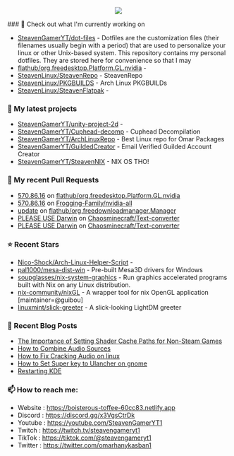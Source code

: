 <p align="center"><a href="https://github.com/anuraghazra/github-readme-stats">
  <img align="center" src="https://github-readme-stats.vercel.app/api?username=SteavenGamerYT&show_icons=true&theme=tokyonight" />
</a></p>
### 👷 Check out what I'm currently working on

- [SteavenGamerYT/dot-files](https://github.com/SteavenGamerYT/dot-files) -   Dotfiles are the customization files (their filenames usually begin with a period) that are used to personalize your linux or other Unix-based system. This repository contains my personal dotfiles. They are stored here for convenience so that I may
- [flathub/org.freedesktop.Platform.GL.nvidia](https://github.com/flathub/org.freedesktop.Platform.GL.nvidia) - 
- [SteavenLinux/SteavenRepo](https://github.com/SteavenLinux/SteavenRepo) - SteavenRepo
- [SteavenLinux/PKGBUILDS](https://github.com/SteavenLinux/PKGBUILDS) - Arch Linux PKGBUILDs
- [SteavenLinux/SteavenFlatpak](https://github.com/SteavenLinux/SteavenFlatpak) - 
### 🌱 My latest projects

- [SteavenGamerYT/unity-project-2d](https://github.com/SteavenGamerYT/unity-project-2d) - 
- [SteavenGamerYT/Cuphead-decomp](https://github.com/SteavenGamerYT/Cuphead-decomp) - Cuphead Decompilation
- [SteavenGamerYT/ArchLinuxRepo](https://github.com/SteavenGamerYT/ArchLinuxRepo) - Best Linux repo for Omar Packages
- [SteavenGamerYT/GuildedCreator](https://github.com/SteavenGamerYT/GuildedCreator) - Email Verified Guilded Account Creator
- [SteavenGamerYT/SteavenNIX](https://github.com/SteavenGamerYT/SteavenNIX) - NIX OS THO!
### 🔨 My recent Pull Requests

- [570.86.16](https://github.com/flathub/org.freedesktop.Platform.GL.nvidia/pull/336) on [flathub/org.freedesktop.Platform.GL.nvidia](https://github.com/flathub/org.freedesktop.Platform.GL.nvidia)
- [570.86.16](https://github.com/Frogging-Family/nvidia-all/pull/282) on [Frogging-Family/nvidia-all](https://github.com/Frogging-Family/nvidia-all)
- [update](https://github.com/flathub/org.freedownloadmanager.Manager/pull/24) on [flathub/org.freedownloadmanager.Manager](https://github.com/flathub/org.freedownloadmanager.Manager)
- [PLEASE USE Darwin](https://github.com/Chaosminecraft/Text-converter/pull/7) on [Chaosminecraft/Text-converter](https://github.com/Chaosminecraft/Text-converter)
- [PLEASE USE Darwin](https://github.com/Chaosminecraft/Text-converter/pull/6) on [Chaosminecraft/Text-converter](https://github.com/Chaosminecraft/Text-converter)
### ⭐ Recent Stars

- [Nico-Shock/Arch-Linux-Helper-Script](https://github.com/Nico-Shock/Arch-Linux-Helper-Script) - 
- [pal1000/mesa-dist-win](https://github.com/pal1000/mesa-dist-win) - Pre-built Mesa3D drivers for Windows
- [soupglasses/nix-system-graphics](https://github.com/soupglasses/nix-system-graphics) - Run graphics accelerated programs built with Nix on any Linux distribution.
- [nix-community/nixGL](https://github.com/nix-community/nixGL) - A wrapper tool for nix OpenGL application [maintainer=@guibou]
- [linuxmint/slick-greeter](https://github.com/linuxmint/slick-greeter) - A slick-looking LightDM greeter
### 📰 Recent Blog Posts

- [The Importance of Setting Shader Cache Paths for Non-Steam Games](https://boisterous-toffee-60cc83.netlify.app/shader-cache/)
- [How to Combine Audio Sources](https://boisterous-toffee-60cc83.netlify.app/how-to-combine-audio-sources/)
- [How to Fix Cracking Audio on linux](https://boisterous-toffee-60cc83.netlify.app/how-to-fix-cracking-audio-on-linux/)
- [How to Set Super key to Ulancher on gnome](https://boisterous-toffee-60cc83.netlify.app/how-to-set-super-key-to-ulancher-on-gnome/)
- [Restarting KDE](https://boisterous-toffee-60cc83.netlify.app/restarting-kde/)
### 📫 How to reach me:
  - Website   : <https://boisterous-toffee-60cc83.netlify.app>
  - Discord   : <https://discord.gg/x3VgsCtrDk>
  - Youtube   : <https://youtube.com/SteavenGamerYT1>
  - Twitch    : <https://twitch.tv/steavengameryt1>
  - TikTok    : <https://tiktok.com/@steavengameryt1>
  - Twitter   : <https://twitter.com/omarhanykasban1>